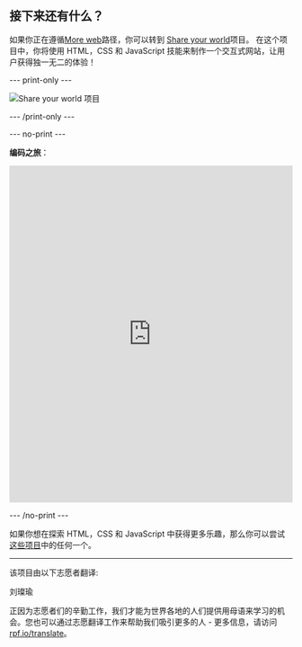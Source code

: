 ## 接下来还有什么？

如果你正在遵循[More web](https://projects.raspberrypi.org/zh-CN/raspberrypi/more-web)路径，你可以转到 [Share your world](https://projects.raspberrypi.org/zh-CN/projects/share-your-world)项目。 在这个项目中，你将使用 HTML，CSS 和 JavaScript 技能来制作一个交互式网站，让用户获得独一无二的体验！

--- print-only ---

![Share your world 项目](images/share-your-world-project.png)

--- /print-only ---

--- no-print ---

**编码之旅**：

<iframe src="https://editor.raspberrypi.org/zh-CN/embed/viewer/share-your-world-coding" width="100%" height="600" frameborder="0" marginwidth="0" marginheight="0" allowfullscreen> 
</iframe>

--- /no-print ---

如果你想在探索 HTML，CSS 和 JavaScript 中获得更多乐趣，那么你可以尝试[这些项目](https://projects.raspberrypi.org/zh-CN/projects?software%5B%5D=html-css-javascript)中的任何一个。

***

该项目由以下志愿者翻译:

刘璨瑜

正因为志愿者们的辛勤工作，我们才能为世界各地的人们提供用母语来学习的机会。您也可以通过志愿翻译工作来帮助我们吸引更多的人 - 更多信息，请访问[rpf.io/translate](https://rpf.io/translate)。
